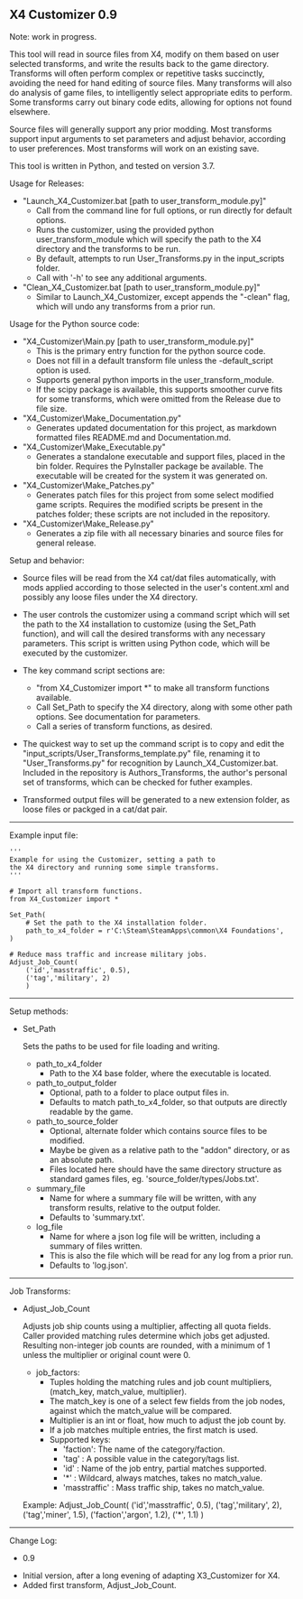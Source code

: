 X4 Customizer 0.9
-----------------

Note: work in progress.

This tool will read in source files from X4, modify on them based on user selected transforms, and write the results back to the game directory. Transforms will often perform complex or repetitive tasks succinctly, avoiding the need for hand editing of source files. Many transforms will also do analysis of game files, to intelligently select appropriate edits to perform.  Some transforms carry out binary code edits, allowing for options not found elsewhere.

Source files will generally support any prior modding. Most transforms support input arguments to set parameters and adjust behavior, according to user preferences. Most transforms will work on an existing save.

This tool is written in Python, and tested on version 3.7.

Usage for Releases:

 * "Launch_X4_Customizer.bat [path to user_transform_module.py]"
   - Call from the command line for full options, or run directly for default options.
   - Runs the customizer, using the provided python user_transform_module which will specify the path to the X4 directory and the transforms to be run.
   - By default, attempts to run User_Transforms.py in the input_scripts folder.
   - Call with '-h' to see any additional arguments.
 * "Clean_X4_Customizer.bat [path to user_transform_module.py]"
   - Similar to Launch_X4_Customizer, except appends the "-clean" flag, which will undo any transforms from a prior run.

Usage for the Python source code:

 * "X4_Customizer\Main.py [path to user_transform_module.py]"
   - This is the primary entry function for the python source code.
   - Does not fill in a default transform file unless the -default_script option is used.
   - Supports general python imports in the user_transform_module.
   - If the scipy package is available, this supports smoother curve fits for some transforms, which were omitted from the Release due to file size.
 * "X4_Customizer\Make_Documentation.py"
   - Generates updated documentation for this project, as markdown formatted files README.md and Documentation.md.
 * "X4_Customizer\Make_Executable.py"
   - Generates a standalone executable and support files, placed in the bin folder. Requires the PyInstaller package be available. The executable will be created for the system it was generated on.
 * "X4_Customizer\Make_Patches.py"
   - Generates patch files for this project from some select modified game scripts. Requires the modified scripts be present in the patches folder; these scripts are not included in the repository.
 * "X4_Customizer\Make_Release.py"
   - Generates a zip file with all necessary binaries and source files for general release.

Setup and behavior:

  * Source files will be read from the X4 cat/dat files automatically, with mods applied according to those selected in the user's content.xml and possibly any loose files under the X4 directory.

  * The user controls the customizer using a command script which will set the path to the X4 installation to customize (using the Set_Path function), and will call the desired transforms with any necessary parameters. This script is written using Python code, which will be executed by the customizer.
  
  * The key command script sections are:
    - "from X4_Customizer import *" to make all transform functions available.
    - Call Set_Path to specify the X4 directory, along with some other path options. See documentation for parameters.
    - Call a series of transform functions, as desired.
  
  * The quickest way to set up the command script is to copy and edit the "input_scripts/User_Transforms_template.py" file, renaming it to "User_Transforms.py" for recognition by Launch_X4_Customizer.bat. Included in the repository is Authors_Transforms, the author's personal set of transforms, which can be checked for futher examples.

  * Transformed output files will be generated to a new extension folder, as loose files or packged in a cat/dat pair.

***

Example input file:

    '''
    Example for using the Customizer, setting a path to
    the X4 directory and running some simple transforms.
    '''
    
    # Import all transform functions.
    from X4_Customizer import *
    
    Set_Path(
        # Set the path to the X4 installation folder.
        path_to_x4_folder = r'C:\Steam\SteamApps\common\X4 Foundations',
    )
    
    # Reduce mass traffic and increase military jobs.
    Adjust_Job_Count(
        ('id','masstraffic', 0.5),
        ('tag','military', 2)
        )

***

Setup methods:

  * Set_Path

       Sets the paths to be used for file loading and writing.
   
       * path_to_x4_folder
         - Path to the X4 base folder, where the executable is located.
       * path_to_output_folder
         - Optional, path to a folder to place output files in.
         - Defaults to match path_to_x4_folder, so that outputs are directly readable by the game.
       * path_to_source_folder
         - Optional, alternate folder which contains source files to be modified.
         - Maybe be given as a relative path to the "addon" directory, or as an absolute path.
         - Files located here should have the same directory structure as standard games files, eg. 'source_folder/types/Jobs.txt'.
       * summary_file
         - Name for where a summary file will be written, with any transform results, relative to the output folder.
         - Defaults to 'summary.txt'.
       * log_file
         - Name for where a json log file will be written, including a summary of files written.
         - This is also the file which will be read for any log from a prior run.
         - Defaults to 'log.json'.
       


***

Job Transforms:

 * Adjust_Job_Count

      Adjusts job ship counts using a multiplier, affecting all quota fields. Caller provided matching rules determine which jobs get adjusted. Resulting non-integer job counts are rounded, with a minimum of 1 unless the multiplier or original count were 0.
  
      * job_factors:
        - Tuples holding the matching rules and job count  multipliers, (match_key, match_value, multiplier).
        - The match_key is one of a select few fields from the job nodes, against which the match_value will be compared.
        - Multiplier is an int or float, how much to adjust the job count by.
        - If a job matches multiple entries, the first match is used.
        - Supported keys:
          - 'faction': The name of the category/faction.
          - 'tag'    : A possible value in the category/tags list.
          - 'id'     : Name of the job entry, partial matches supported.
          - '*'      : Wildcard, always matches, takes no match_value.
          - 'masstraffic' : Mass traffic ship, takes no match_value.
  
      Example: Adjust_Job_Count( ('id','masstraffic', 0.5), ('tag','military', 2), ('tag','miner', 1.5), ('faction','argon', 1.2), ('*', 1.1) )
      


***

Change Log:
 * 0.9
  - Initial version, after a long evening of adapting X3_Customizer for X4.
  - Added first transform, Adjust_Job_Count.